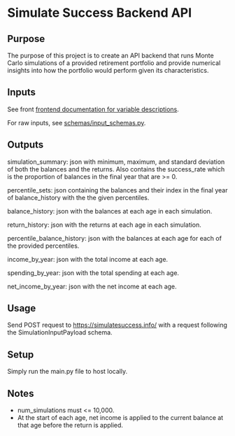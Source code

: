 # Simulate Success Backend API

## Purpose
The purpose of this project is to create an API backend that runs Monte Carlo simulations of a provided retirement portfolio and provide numerical insights into how the portfolio would perform given its characteristics.

## Inputs

See front [frontend documentation for variable descriptions](https://github.com/cole-koryto/simulatesuccess-frontend/tree/main).

For raw inputs, see [schemas/input_schemas.py](https://github.com/cole-koryto/simualtesuccess-api/blob/main/schemas/input_schemas.py).


## Outputs

simulation_summary: json with minimum, maximum, and standard deviation of both the balances and the returns. Also contains the success_rate which is the proportion of balances in the final year that are >= 0.

percentile_sets: json containing the balances and their index in the final year of balance_history with the the given percentiles.

balance_history: json with the balances at each age in each simulation.

return_history: json with the returns at each age in each simulation.

percentile_balance_history: json with the balances at each age for each of the provided percentiles.

income_by_year: json with the total income at each age.

spending_by_year: json with the total spending at each age.

net_income_by_year: json with the net income at each age.

## Usage

Send POST request to https://simulatesuccess.info/ with a request following the SimulationInputPayload schema.

## Setup

Simply run the main.py file to host locally.

## Notes
* num_simulations must <= 10,000.
* At the start of each age, net income is applied to the current balance at that age before the return is applied.

